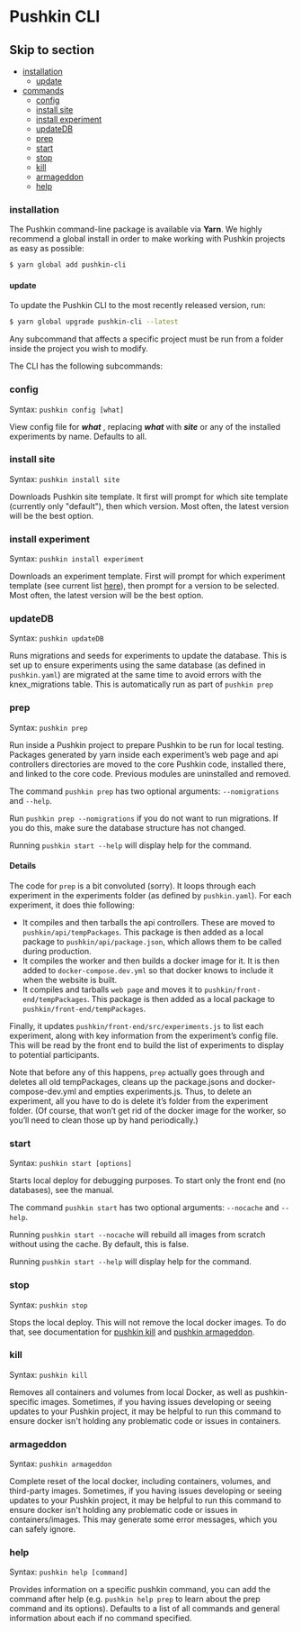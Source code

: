 # Pushkin CLI

## Skip to section

* [installation](pushkin-cli.md#installation)
	* [update](pushkin-cli.md#update)
* [commands](pushkin-cli.md#commands)
	* [config](pushkin-cli.md#config)
	* [install site](pushkin-cli.md#install-site)
	* [install experiment](pushkin-cli.md#install-experiment)
	* [updateDB](pushkin-cli.md#updatedb)
	* [prep](pushkin-cli.md#prep)
	* [start](pushkin-cli.md#start)
	* [stop](pushkin-cli.md#stop)
	* [kill](pushkin-cli.md#kill)
	* [armageddon](pushkin-cli.md#armageddon)
	* [help](pushkin-cli.md#help)

### installation
The Pushkin command-line package is available via **Yarn**. We highly recommend a global install in order to make working with Pushkin projects as easy as possible:

```bash
$ yarn global add pushkin-cli
```

#### update

To update the Pushkin CLI to the most recently released version, run:

```bash
$ yarn global upgrade pushkin-cli --latest
```

Any subcommand that affects a specific project must be run from a folder inside the project you wish to modify.

The CLI has the following subcommands:

### config

Syntax: `pushkin config [what]`

View config file for _**what**_ , replacing **_what_** with **_site_** or any of the installed experiments by name. Defaults to all.

### install site

Syntax: `pushkin install site`

Downloads Pushkin site template. It first will prompt for which site template \(currently only "default"\), then which version. Most often, the latest version will be the best option.

### install experiment

Syntax: `pushkin install experiment`

Downloads an experiment template. First will prompt for which experiment template \(see current list [here](modifying-experiment-templates/#current-templates)\), then prompt for a version to be selected. Most often, the latest version will be the best option.

### updateDB

Syntax: `pushkin updateDB`

Runs migrations and seeds for experiments to update the database. This is set up to ensure experiments using the same database \(as defined in `pushkin.yaml`\) are migrated at the same time to avoid errors with the knex\_migrations table. This is automatically run as part of `pushkin prep`

### prep

Syntax: `pushkin prep`

Run inside a Pushkin project to prepare Pushkin to be run for local testing. Packages generated by yarn inside each experiment’s web page and api controllers directories are moved to the core Pushkin code, installed there, and linked to the core code. Previous modules are uninstalled and removed.

The command `pushkin prep` has two optional arguments: `--nomigrations` and `--help`.

Run `pushkin prep --nomigrations` if you do not want to run migrations. If you do this, make sure the database structure has not changed.

Running `pushkin start --help` will display help for the command.

#### Details

The code for `prep` is a bit convoluted \(sorry\). It loops through each experiment in the experiments folder \(as defined by `pushkin.yaml`\). For each experiment, it does thie following:

* It compiles and then tarballs the api controllers. These are moved to `pushkin/api/tempPackages`. This package is then added as a local package to `pushkin/api/package.json`, which allows them to be called during production.
* It compiles the worker and then builds a docker image for it. It is then added to `docker-compose.dev.yml` so that docker knows to include it when the website is built.
* It compiles and tarballs `web page` and moves it to `pushkin/front-end/tempPackages`. This package is then added as a local package to `pushkin/front-end/tempPackages`.

Finally, it updates `pushkin/front-end/src/experiments.js` to list each experiment, along with key information from the experiment’s config file. This will be read by the front end to build the list of experiments to display to potential participants.

Note that before any of this happens, `prep` actually goes through and deletes all old tempPackages, cleans up the package.jsons and docker-compose-dev.yml and empties experiments.js. Thus, to delete an experiment, all you have to do is delete it’s folder from the experiment folder. \(Of course, that won’t get rid of the docker image for the worker, so you’ll need to clean those up by hand periodically.\)

### start

Syntax: `pushkin start [options]`

Starts local deploy for debugging purposes. To start only the front end \(no databases\), see the manual.

The command `pushkin start` has two optional arguments: `--nocache` and `--help`.

Running `pushkin start --nocache` will rebuild all images from scratch without using the cache. By default, this is false.

Running `pushkin start --help` will display help for the command.

### stop

Syntax: `pushkin stop`

Stops the local deploy. This will not remove the local docker images. To do that, see documentation for [pushkin kill](pushkin-cli.md#kill) and [pushkin armageddon](pushkin-cli.md#armageddon).

### kill

Syntax: `pushkin kill`

Removes all containers and volumes from local Docker, as well as pushkin-specific images. Sometimes, if you having issues developing or seeing updates to your Pushkin project, it may be helpful to run this command to ensure docker isn't holding any problematic code or issues in containers.

### armageddon

Syntax: `pushkin armageddon`

Complete reset of the local docker, including containers, volumes, and third-party images. Sometimes, if you having issues developing or seeing updates to your Pushkin project, it may be helpful to run this command to ensure docker isn't holding any problematic code or issues in containers/images. This may generate some error messages, which you can safely ignore.

### help

Syntax: `pushkin help [command]`

Provides information on a specific pushkin command, you can add the command after help \(e.g. `pushkin help prep` to learn about the prep command and its options\). Defaults to a list of all commands and general information about each if no command specified.

